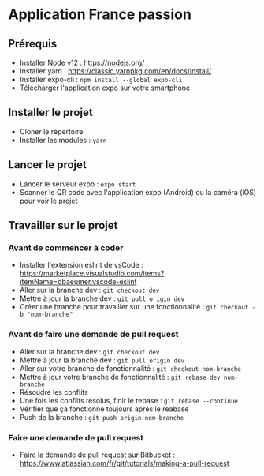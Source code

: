 # Application France passion

## Prérequis
  * Installer Node v12 : <https://nodejs.org/>
  * Installer yarn : <https://classic.yarnpkg.com/en/docs/install/>
  * Installer expo-cli : `npm install --global expo-cli`
  * Télécharger l'application expo sur votre smartphone

## Installer le projet
  * Cloner le répertoire
  * Installer les modules : `yarn`

## Lancer le projet
  * Lancer le serveur expo : `expo start`
  * Scanner le QR code avec l'application expo (Android) ou la caméra (iOS) pour voir le projet

## Travailler sur le projet
### Avant de commencer à coder
  * Installer l'extension eslint de vsCode : <https://marketplace.visualstudio.com/items?itemName=dbaeumer.vscode-eslint>
  * Aller sur la branche dev : `git checkout dev`
  * Mettre à jour la branche dev : `git pull origin dev`
  * Créer une branche pour travailler sur une fonctionnalité : `git checkout -b "nom-branche"`
### Avant de faire une demande de pull request
  * Aller sur la branche dev : `git checkout dev`
  * Mettre à jour la branche dev : `git pull origin dev`
  * Aller sur votre branche de fonctionnalité : `git checkout nom-branche`
  * Mettre à jour votre branche de fonctionnalité : `git rebase dev nom-branche`
  * Résoudre les conflits
  * Une fois les conflits résolus, finir le rebase : `git rebase --continue`
  * Vérifier que ça fonctionne toujours après le reabase
  * Push de la branche : `git push origin nom-branche`
### Faire une demande de pull request
  * Faire la demande de pull request sur Bitbucket : <https://www.atlassian.com/fr/git/tutorials/making-a-pull-request>